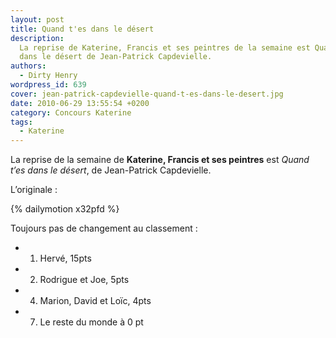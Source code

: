 ```yaml
---
layout: post
title: Quand t'es dans le désert
description:
  La reprise de Katerine, Francis et ses peintres de la semaine est Quand t'es
  dans le désert de Jean-Patrick Capdevielle.
authors:
  - Dirty Henry
wordpress_id: 639
cover: jean-patrick-capdevielle-quand-t-es-dans-le-desert.jpg
date: 2010-06-29 13:55:54 +0200
category: Concours Katerine
tags:
  - Katerine
---
```


La reprise de la semaine de **Katerine, Francis et ses peintres** est _Quand
t’es dans le désert_, de Jean-Patrick Capdevielle.

L’originale :

{% dailymotion x32pfd %}

Toujours pas de changement au classement :

- 1. Hervé, 15pts
- 2. Rodrigue et Joe, 5pts
- 4. Marion, David et Loïc, 4pts
- 7. Le reste du monde à 0 pt
